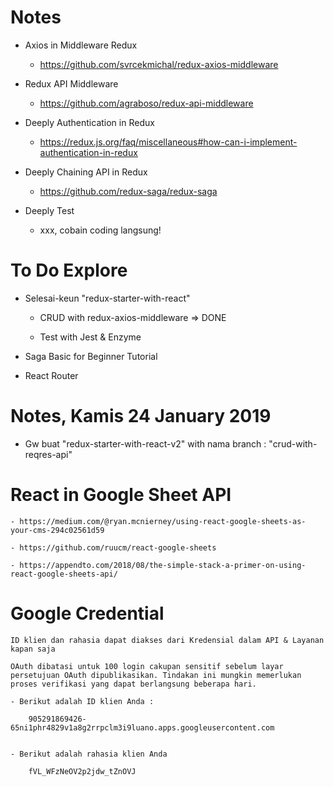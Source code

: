 # Notes

* Axios in Middleware Redux
    - https://github.com/svrcekmichal/redux-axios-middleware

* Redux API Middleware   
    - https://github.com/agraboso/redux-api-middleware

* Deeply Authentication in Redux
    - https://redux.js.org/faq/miscellaneous#how-can-i-implement-authentication-in-redux

* Deeply Chaining API in Redux
    - https://github.com/redux-saga/redux-saga

* Deeply Test
    - xxx, cobain coding langsung!


# To Do Explore

* Selesai-keun "redux-starter-with-react"

    - CRUD with redux-axios-middleware => DONE

    - Test with Jest & Enzyme 


* Saga Basic for Beginner Tutorial

* React Router


# Notes, Kamis 24 January 2019

* Gw buat "redux-starter-with-react-v2" with nama branch : "crud-with-reqres-api"

# React in Google Sheet API

    - https://medium.com/@ryan.mcnierney/using-react-google-sheets-as-your-cms-294c02561d59

    - https://github.com/ruucm/react-google-sheets

    - https://appendto.com/2018/08/the-simple-stack-a-primer-on-using-react-google-sheets-api/

# Google Credential

    ID klien dan rahasia dapat diakses dari Kredensial dalam API & Layanan kapan saja

    OAuth dibatasi untuk 100 login cakupan sensitif sebelum layar persetujuan OAuth dipublikasikan. Tindakan ini mungkin memerlukan proses verifikasi yang dapat berlangsung beberapa hari.

    - Berikut adalah ID klien Anda : 

        905291869426-65ni1phr4829v1a8g2rrpclm3i9luano.apps.googleusercontent.com


    - Berikut adalah rahasia klien Anda

        fVL_WFzNeOV2p2jdw_tZnOVJ